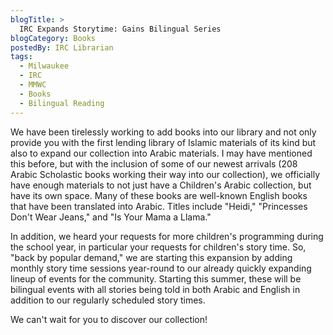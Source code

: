 ```yaml
---
blogTitle: >
  IRC Expands Storytime: Gains Bilingual Series
blogCategory: Books
postedBy: IRC Librarian
tags:
  - Milwaukee
  - IRC
  - MMWC
  - Books
  - Bilingual Reading
---
```

We have been tirelessly working to add books into our library and not only provide you with the first lending library of Islamic materials of its kind but also to expand our collection into Arabic materials. I may have mentioned this before, but with the inclusion of some of our newest arrivals (208 Arabic Scholastic books working their way into our collection), we officially have enough materials to not just have a Children's Arabic collection, but have its own space. Many of these books are well-known English books that have been translated into Arabic. Titles include "Heidi," "Princesses Don't Wear Jeans," and "Is Your Mama a Llama."
<!--more-->
In addition, we heard your requests for more children's programming during the school year, in particular your requests for children's story time. So, "back by popular demand," we are starting this expansion by adding monthly story time sessions year-round to our already quickly expanding lineup of events for the community. Starting this summer, these will be bilingual events with all stories being told in both Arabic and English in addition to our regularly scheduled story times.

We can't wait for you to discover our collection!